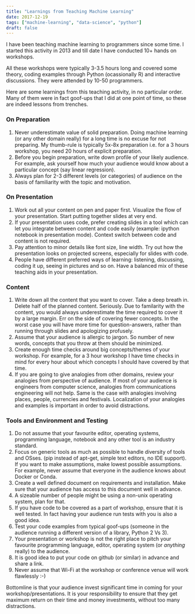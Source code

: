 ```yaml
---
title: "Learnings from Teaching Machine Learning"
date: 2017-12-19
tags: ["machine-learning", "data-science", "python"]
draft: false
---
```


I have been teaching machine learning to programmers since some time. I started this activity in 2013 and till date I have conducted 10+ hands on workshops.

All these workshops were typically 3-3.5 hours long and covered some theory, coding examples through Python (ocassionally R) and interactive discussions. They were attended by 10-50 programmers.

Here are some learnings from this teaching activity, in no particular order. Many of them were in fact goof-ups that I did at one point of time, so these are indeed lessons from trenches.

### On Preparation

1.  Never underestimate value of solid preparation. Doing machine learning (or any other domain really) for a long time is no excuse for not preparing. My thumb-rule is typically 5x-8x preparation i.e. for a 3 hours workshop, you need 20 hours of explicit preparation.
2.  Before you begin preparation, write down profile of your likely audience. For example, ask yourself how much your audience would know about a particular concept (say linear regression).
3.  Always plan for 2-3 different levels (or categories) of audience on the basis of familiarity with the topic and motivation.

### On Presentation

1.  Work out all your content on pen and paper first. Visualize the flow of your presentation. Start putting together slides at very end.
2.  If your presentation uses code, prefer creating slides in a tool which can let you integrate between content and code easily (example: ipython notebook in presentation mode). Context switch between code and content is not required.
3.  Pay attention to minor details like font size, line width. Try out how the presentation looks on projected screens, especially for slides with code.
4.  People have different preferred ways of learning: listening, discussing, coding it up, seeing in pictures and so on. Have a balanced mix of these teaching aids in your presentation.

### Content

1.  Write down all the content that you want to cover. Take a deep breath in. Delete half of the planned content. Seriously. Due to familarity with the content, you would always underestimate the time required to cover it by a large margin. Err on the side of covering fewer concepts. In the worst case you will have more time for question-answers, rather than running through slides and apologizing profusely.
2.  Assume that your audience is allergic to jargon. So number of new words, concepts that you throw at them should be minimized.
3.  Create enough time checks around big concepts/themes of your workshop. For example, for a 3 hour workshop I have time checks in mind for every hour about which concepts I should have covered by that time.
4.  If you are going to give analogies from other domains, review your analogies from perspective of audience. If most of your audience is engineers from computer science, analogies from communications engineering will not help. Same is the case with analogies involving places, people, currencies and festivals. Localization of your analogies and examples is important in order to avoid distractions.

### Tools and Environment and Testing

1.  Do not assume that your favourite editor, operating systems, programming language, notebook and any other tool is an industry standard.
2.  Focus on generic tools as much as possible to handle diversity of tools and OSses. (pip instead of apt-get, simple text editors, no IDE support). If you want to make assumptions, make lowest possible assumptions. For example, never assume that everyone in the audience knows about Docker or Conda.
3.  Create a well defined document on requirements and installation. Make sure that your audience has access to this document well in advance.
4.  A sizeable number of people might be using a non-unix operating system, plan for that.
5.  If you have code to be covered as a part of workshop, ensure that it is well tested. In fact having your audience run tests with you is also a good idea.
6.  Test your code examples from typical goof-ups (someone in the audience running a different version of a library, Python 2 Vs 3).
7.  Your presentation or workshop is not the right place to pitch your favourite programming language, editor, operating system (or _anything_ really) to the audience.
8.  It is good idea to put your code on github (or similar) in advance and share a link.
9.  Never assume that Wi-Fi at the workshop or conference venue will work flawlessly :-)  

Bottomline is that your audience invest significant time in coming for your workshop/presentations. It is your responsibility to ensure that they get maximum return on their time and money investments, without too many distractions.
